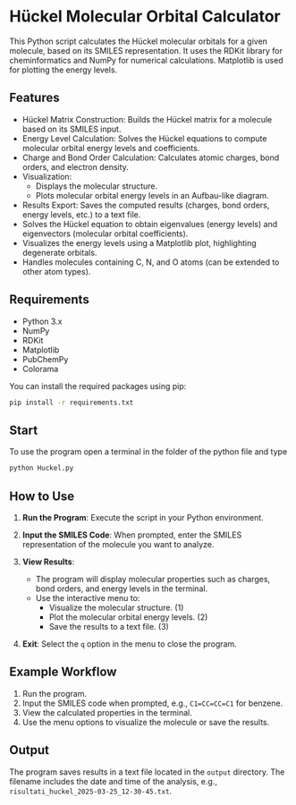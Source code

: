 # Hückel Molecular Orbital Calculator

This Python script calculates the Hückel molecular orbitals for a given molecule, based on its SMILES representation. It uses the RDKit library for cheminformatics and NumPy for numerical calculations. Matplotlib is used for plotting the energy levels.

## Features

* Hückel Matrix Construction: Builds the Hückel matrix for a molecule based on its SMILES input.
* Energy Level Calculation: Solves the Hückel equations to compute molecular orbital energy levels and coefficients.
* Charge and Bond Order Calculation: Calculates atomic charges, bond orders, and electron density.
* Visualization:
  - Displays the molecular structure.
  - Plots molecular orbital energy levels in an Aufbau-like diagram.
*   Results Export: Saves the computed results (charges, bond orders, energy levels, etc.) to a text file.
*   Solves the Hückel equation to obtain eigenvalues (energy levels) and eigenvectors (molecular orbital coefficients).
*   Visualizes the energy levels using a Matplotlib plot, highlighting degenerate orbitals.
*   Handles molecules containing C, N, and O atoms (can be extended to other atom types).

## Requirements

*   Python 3.x
*   NumPy
*   RDKit
*   Matplotlib
*   PubChemPy
*   Colorama

You can install the required packages using pip:

```bash
pip install -r requirements.txt
```
## Start

To use the program open a terminal in the folder of the python file and type

```bash
python Huckel.py
```
## How to Use

1. **Run the Program**:
   Execute the script in your Python environment.

2. **Input the SMILES Code**:
   When prompted, enter the SMILES representation of the molecule you want to analyze.

3. **View Results**:
   - The program will display molecular properties such as charges, bond orders, and energy levels in the terminal.
   - Use the interactive menu to:
     - Visualize the molecular structure. (1)
     - Plot the molecular orbital energy levels. (2)
     - Save the results to a text file. (3)

4. **Exit**:
   Select the `q` option in the menu to close the program.

## Example Workflow

1. Run the program.
2. Input the SMILES code when prompted, e.g., `C1=CC=CC=C1` for benzene.
3. View the calculated properties in the terminal.
4. Use the menu options to visualize the molecule or save the results.

## Output

The program saves results in a text file located in the `output` directory. The filename includes the date and time of the analysis, e.g., `risultati_huckel_2025-03-25_12-30-45.txt`.
